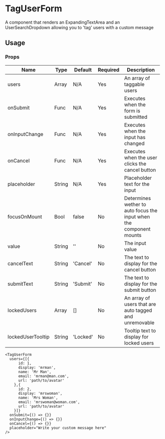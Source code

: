 # TagUserForm
A component that renders an ExpandingTextArea and an UserSearchDropdown allowing you to 'tag' users with a custom message

## Usage

### Props

| Name                | Type          | Default   | Required | Description                                                                            |
| ------------------- |-------------- | --------- | -------- |--------------------------------------------------------------------------------------- |
| users               | Array         | N/A       | Yes      | An array of taggable users                                                             |
| onSubmit            | Func          | N/A       | Yes      | Executes when the form is submitted                                                    |
| onInputChange       | Func          | N/A       | Yes      | Executes when the input has changed                                                    |
| onCancel            | Func          | N/A       | Yes      | Executes when the user clicks the cancel button                                        |
| placeholder         | String        | N/A       | Yes      | Placeholder text for the input                                                         |
| focusOnMount        | Bool          | false     | No       | Determines wether to auto focus the input when the component mounts                    |
| value               | String        | ''        | No       | The input value                                                                        |
| cancelText          | String        | 'Cancel'  | No       | The text to display for the cancel button                                              |
| submitText          | String        | 'Submit'  | No       | The text to display for the submit button                                              |
| lockedUsers         | Array         | []        | No       | An array of users that are auto tagged and unremovable                                 |
| lockedUserTooltip   | String        | 'Locked'  | No       | Tooltip text to display for locked users                                               |

```
<TagUserForm
  users={[{
      id: 1,
      display: 'mrman',
      name: 'Mr Man',
      email: 'mrman@man.com',
      url: 'path/to/avatar'
    },{
      id: 2,
      display: 'mrswoman',
      name: 'Mrs Woman',
      email: 'mrswoman@woman.com',
      url: 'path/to/avatar'
    }]}
  onSubmit={() => {}}
  onInputChange={() => {}}
  onCancel={() => {}}
  placeholder="Write your custom message here"
/>
```
